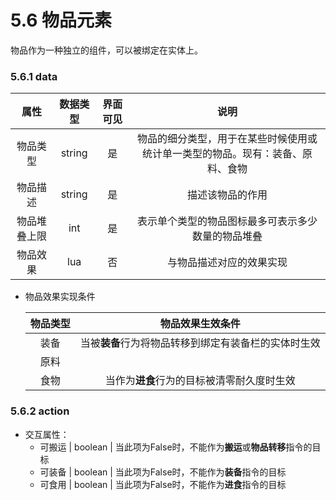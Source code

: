 # 5.6 物品元素

物品作为一种独立的组件，可以被绑定在实体上。

### 5.6.1 data

|     属性     | 数据类型 | 界面可见 |                             说明                             |
| :----------: | :------: | :------: | :----------------------------------------------------------: |
|   物品类型   |  string  |    是    | 物品的细分类型，用于在某些时候使用或统计单一类型的物品。现有：装备、原料、食物 |
|   物品描述   |  string  |    是    |                       描述该物品的作用                       |
| 物品堆叠上限 |   int    |    是    |      表示单个类型的物品图标最多可表示多少数量的物品堆叠      |
|   物品效果   |   lua    |    否    |                   与物品描述对应的效果实现                   |

- 物品效果实现条件

  | 物品类型 |                   物品效果生效条件                   |
  | :------: | :--------------------------------------------------: |
  |   装备   | 当被**装备**行为将物品转移到绑定有装备栏的实体时生效 |
  |   原料   |                                                      |
  |   食物   |      当作为**进食**行为的目标被清零耐久度时生效      |

  

### 5.6.2 action

- 交互属性：
  - 可搬运 | boolean | 当此项为False时，不能作为**搬运**或**物品转移**指令的目标
  - 可装备 | boolean | 当此项为False时，不能作为**装备**指令的目标
  - 可食用 | boolean | 当此项为False时，不能作为**进食**指令的目标



